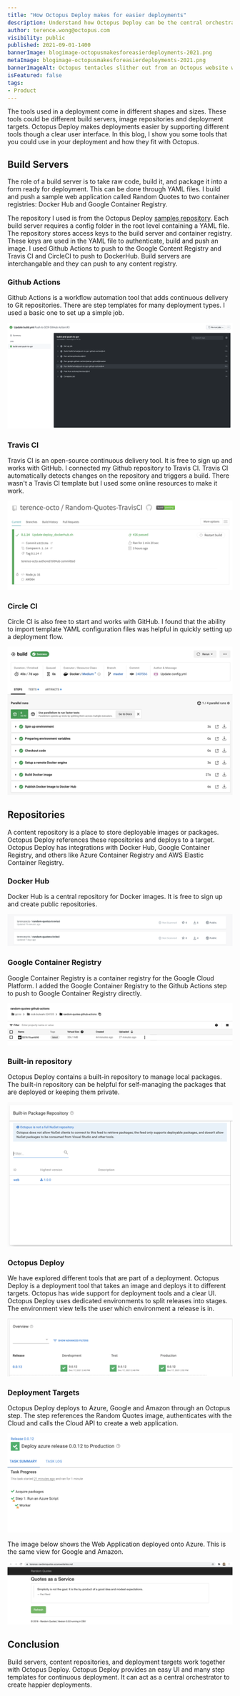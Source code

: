 ```yaml
---
title: "How Octopus Deploy makes for easier deployments"
description: Understand how Octopus Deploy can be the central orchestrator for a range of cloud services
author: terence.wong@octopus.com
visibility: public
published: 2021-09-01-1400
bannerImage: blogimage-octopusmakesforeasierdeployments-2021.png
metaImage: blogimage-octopusmakesforeasierdeployments-2021.png
bannerImageAlt: Octopus tentacles slither out from an Octopus website window. Each tentacle holds a logo: Docker, AWS, GCP and CircleCI.
isFeatured: false
tags:
- Product
---
```


The tools used in a deployment come in different shapes and sizes. These tools could be different build servers, image repositories and deployment targets. Octopus Deploy makes deployments easier by supporting different tools though a clear user interface. In this blog, I show you some tools that you could use in your deployment and how they fit with Octopus.

## Build Servers

The role of a build server is to take raw code, build it, and package it into a form ready for deployment. This can be done through YAML files. I build and push a sample web application called Random Quotes to two container registries: Docker Hub and Google Container Registry.

The repository I used is from the Octopus Deploy [samples repository](https://github.com/OctopusSamples/RandomQuotes-JS). Each build server requires a config folder in the root level containing a YAML  file. The repository stores access keys to the build server and container registry. These keys are used in the YAML file to authenticate, build and push an image. I used Github Actions to push to the Google Content Registry and Travis CI and CircleCI to push to DockerHub. Build servers are interchangable and they can push to any content registry.


### Github Actions

Github Actions is a workflow automation tool that adds continuous delivery to Git repositories. There are step templates for many deployment types. I used a basic one to set up a simple job.

![Github Actions Success](github-actions-success.png "width=500")

### Travis CI

Travis CI is an open-source continuous delivery tool. It is free to sign up and works with GitHub. I connected my Github repository to Travis CI. Travis CI automatically detects changes on the repository and triggers a build. There wasn't a Travis CI template but I used some online resources to make it work.

![TravisCI Success](travisci-success.png "width=500")

### Circle CI

Circle CI is also free to start and works with GitHub. I found that the ability to import template YAML configuration files was helpful in quickly setting up a deployment flow.

![CircleCI Success](circleci-success.png "width=500")


## Repositories

A content repository is a place to store deployable images or packages. Octopus Deploy references these repositories and deploys to a target. Octopus Deploy has integrations with Docker Hub, Google Container Registry, and others like Azure Container Registry and AWS Elastic Container Registry.

### Docker Hub

Docker Hub is a central repository for Docker images. It is free to sign up and create public repositories.

![Docker Hub](dockerhub.png "width=500")

### Google Container Registry

Google Container Registry is a container registry for the Google Cloud Platform. I added the Google Container Registry to the Github Actions step to push to Google Container Registry directly.

![GCR](gcr.png "width=500")

### Built-in repository

Octopus Deploy contains a built-in repository to manage local packages. The built-in repository can be helpful for self-managing the packages that are deployed or keeping them private.

![Built-in Repository](built-in-repository.png "width=500")

### Octopus Deploy

We have explored different tools that are part of a deployment. Octopus Deploy is a deployment tool that takes an image and deploys it to different targets. Octopus has wide support for deployment tools and a clear UI. Octopus Deploy uses dedicated environments to split releases into stages. The environment view tells the user which environment a release is in.

![Octopus UI](octopus-ui.png "width=500")

### Deployment Targets

Octopus Deploy deploys to Azure, Google and Amazon through an Octopus step. The step references the Random Quotes image, authenticates with the Cloud and calls the Cloud API to create a web application.

![Azure Release](azure-release.png "width=500")

The image below shows the Web Application deployed onto Azure. This is the same view for Google and Amazon.

![Azure Website](azure-site.png "width=500")

## Conclusion

Build servers, content repositories, and deployment targets work together with Octopus Deploy. Octopus Deploy provides an easy UI and many step templates for continuous deployment. It can act as a central orchestrator to create happier deployments.
